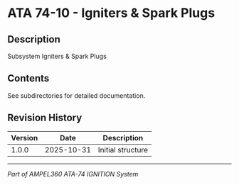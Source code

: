 # ATA 74-10 - Igniters & Spark Plugs

## Description

Subsystem Igniters & Spark Plugs

## Contents

See subdirectories for detailed documentation.

## Revision History

| Version | Date | Description |
|---------|------|-------------|
| 1.0.0 | 2025-10-31 | Initial structure |

---

*Part of AMPEL360 ATA-74 IGNITION System*

